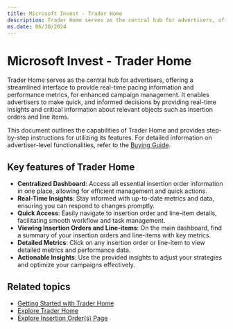 ```yaml
---
title: Microsoft Invest - Trader Home
description: Trader Home serves as the central hub for advertisers, offering a streamlined interface to provide real-time insights and critical information.
ms.date: 06/30/2024
---
```


# Microsoft Invest - Trader Home

Trader Home serves as the central hub for advertisers, offering a streamlined interface to provide real-time pacing information and performance metrics, for enhanced campaign management. It enables advertisers to make quick, and informed decisions by providing real-time insights and critical information about relevant objects such as insertion orders and line items.

This document outlines the capabilities of Trader Home and provides step-by-step instructions for utilizing its features. For detailed information on advertiser-level functionalities, refer to the [Buying Guide](buying-guide.md).

## Key features of Trader Home

- **Centralized Dashboard**: Access all essential insertion order information in one place, allowing for efficient management and quick actions.
- **Real-Time Insights**: Stay informed with up-to-date metrics and data, ensuring you can respond to changes promptly.
- **Quick Access**: Easily navigate to insertion order and line-item details, facilitating smooth workflow and task management.
- **Viewing Insertion Orders and Line-items**: On the main dashboard, find a summary of your insertion orders and line-items with key metrics.
- **Detailed Metrics**: Click on any insertion order or line-item to view detailed metrics and performance data.
- **Actionable Insights**: Use the provided insights to adjust your strategies and optimize your campaigns effectively.


## Related topics

- [Getting Started with Trader Home](getting-started-with-trader-home.md)
- [Explore Trader Home](explore-trader-home.md)
- [Explore Insertion Order(s) Page](explore-insertion-orders-page.md)
